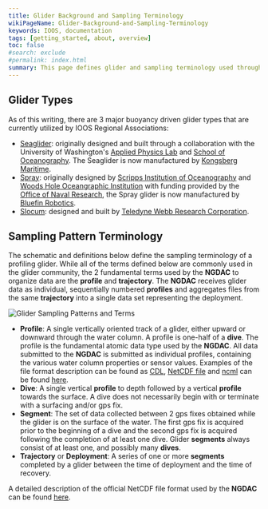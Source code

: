 ```yaml
---
title: Glider Background and Sampling Terminology
wikiPageName: Glider-Background-and-Sampling-Terminology
keywords: IOOS, documentation
tags: [getting_started, about, overview]
toc: false
#search: exclude
#permalink: index.html
summary: This page defines glider and sampling terminology used throughout the rest of the Wiki.
---
```

<!--
> [Wiki](https://github.com/kerfoot/ioosngdac/wiki) ▸ **Glider Background and Sampling Terminology**

## Contents

+ [Glider Types](#glider-types)
+ [Sampling Pattern Terminology](#sampling-pattern-terminology)
+ [NetCDF File Format Description](https://github.com/ioos/ioosngdac/wiki/NGDAC-NetCDF-File-Format-Version-2)
-->

## Glider Types
As of this writing, there are 3 major buoyancy driven glider types that are currently utilized by IOOS Regional Associations:
 + [Seaglider](http://www.apl.washington.edu/projects/seaglider/summary.html): originally designed and built through a collaboration with the University of Washington's [Applied Physics Lab](http://www.apl.washington.edu/) and [School of Oceanography](http://www.ocean.washington.edu/).  The Seaglider is now manufactured by [Kongsberg Maritime](http://www.km.kongsberg.com/ks/web/nokbg0240.nsf/AllWeb/EC2FF8B58CA491A4C1257B870048C78C?OpenDocument).
 + [Spray](http://spray.ucsd.edu/pub/rel/info/spray_description.php): originally designed by [Scripps Institution of Oceanography](https://scripps.ucsd.edu/) and [Woods Hole Oceangraphic Institution](http://www.whoi.edu/) with funding provided by the [Office of Naval Research](http://www.onr.navy.mil/), the Spray glider is now manufactured by [Bluefin Robotics](http://www.bluefinrobotics.com/products/spray-glider/).
 + [Slocum](http://www.webbresearch.com/slocumglider.aspx): designed and built by [Teledyne Webb Research Corporation](http://www.webbresearch.com/).

## Sampling Pattern Terminology

The schematic and definitions below define the sampling terminology of a profiling glider.  While all of the terms defined below are commonly used in the glider community, the 2 fundamental terms used by the **NGDAC** to organize data are the **profile** and **trajectory**.  The **NGDAC** receives glider data as individual, sequentially numbered **profiles** and aggregates files from the same **trajectory** into a single data set representing the deployment.

<!-- ![Glider Sampling Patterns and Terms](https://raw.githubusercontent.com/kerfoot/ioosngdac/master/doco/glider-sampling-terminology.png) -->
![Glider Sampling Patterns and Terms](/ioosngdac/glider-sampling-terminology.png)

 + **Profile**: A single vertically oriented track of a glider, either upward or downward through the water column.  A profile is one-half of a **dive**.  The profile is the fundamental atomic data type used by the **NGDAC**.  All data submitted to the **NGDAC** is submitted as individual profiles, containing the various water column properties or sensor values.  Examples of the file format description can be found as [CDL](https://github.com/kerfoot/ioosngdac/blob/master/nc/template/IOOS_Glider_NetCDF_v2.0.cdl), [NetCDF file](https://github.com/kerfoot/ioosngdac/blob/master/nc/template/IOOS_Glider_NetCDF_v2.0.nc) and [ncml](https://github.com/kerfoot/ioosngdac/blob/master/nc/template/IOOS_Glider_NetCDF_v2.0.ncml) can be found [here](https://github.com/kerfoot/ioosngdac/tree/master/nc/template).
 + **Dive**: A single vertical <strong>profile</strong> to depth followed by a vertical **profile** towards the surface.  A dive does not necessarily begin with or terminate with a surfacing and/or gps fix.
 + **Segment**: The set of data collected between 2 gps fixes obtained while the glider is on the surface of the water.  The first gps fix is acquired prior to the beginning of a dive and the second gps fix is acquired following the completion of at least one dive.  Glider **segments** always consist of at least one, and possibly many **dives**.
 + **Trajectory** or **Deployment**: A series of one or more **segments** completed by a glider between the time of deployment and the time of recovery.

A detailed description of the official NetCDF file format used by the **NGDAC** can be found [here](NGDAC-NetCDF-File-Format-Version-2).
